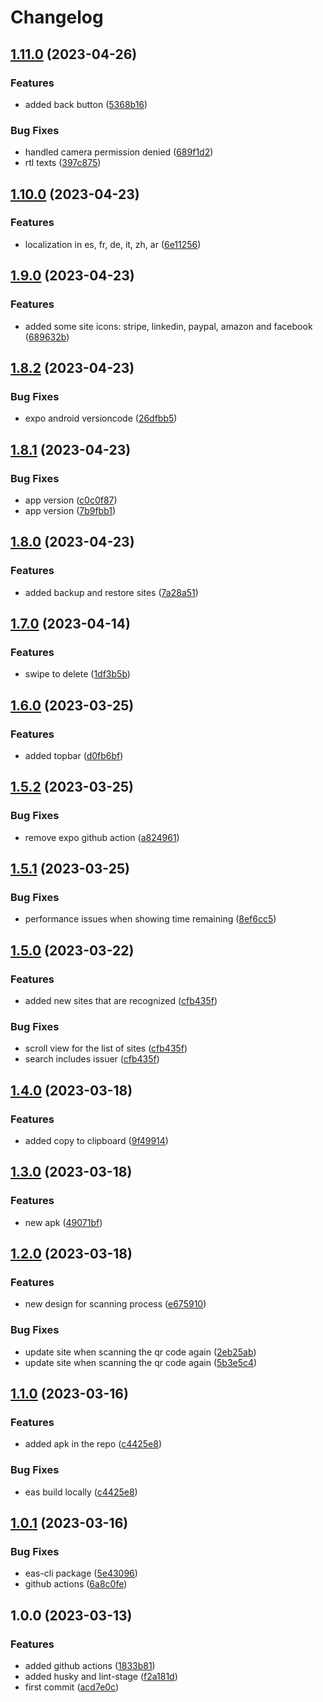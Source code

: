 # Changelog

## [1.11.0](https://github.com/displaynone/shield-authenticator/compare/v1.10.0...v1.11.0) (2023-04-26)


### Features

* added back button ([5368b16](https://github.com/displaynone/shield-authenticator/commit/5368b16da00782ec737a0ca972cccd73c7bece63))


### Bug Fixes

* handled camera permission denied ([689f1d2](https://github.com/displaynone/shield-authenticator/commit/689f1d237a661743dde7f0d65c85984862e5f703))
* rtl texts ([397c875](https://github.com/displaynone/shield-authenticator/commit/397c8755f32390931efe752c66ef278c18075d1d))

## [1.10.0](https://github.com/displaynone/shield-authenticator/compare/v1.9.0...v1.10.0) (2023-04-23)


### Features

* localization in es, fr, de, it, zh, ar ([6e11256](https://github.com/displaynone/shield-authenticator/commit/6e112569759712f786cd986042b5920fdbb4d352))

## [1.9.0](https://github.com/displaynone/shield-authenticator/compare/v1.8.2...v1.9.0) (2023-04-23)


### Features

* added some site icons: stripe, linkedin, paypal, amazon and facebook ([689632b](https://github.com/displaynone/shield-authenticator/commit/689632b5076e5dcefe8605ba8a38adc7cf1af798))

## [1.8.2](https://github.com/displaynone/shield-authenticator/compare/v1.8.1...v1.8.2) (2023-04-23)


### Bug Fixes

* expo android versioncode ([26dfbb5](https://github.com/displaynone/shield-authenticator/commit/26dfbb549e67207b01b7b5c1821ac09c4c7e575d))

## [1.8.1](https://github.com/displaynone/shield-authenticator/compare/v1.8.0...v1.8.1) (2023-04-23)


### Bug Fixes

* app version ([c0c0f87](https://github.com/displaynone/shield-authenticator/commit/c0c0f8798d314d62094d0cdec01b0d363de26f9e))
* app version ([7b9fbb1](https://github.com/displaynone/shield-authenticator/commit/7b9fbb157a25cbd2f2f0df684a0e7d5cfbbd3d48))

## [1.8.0](https://github.com/displaynone/shield-authenticator/compare/v1.7.0...v1.8.0) (2023-04-23)


### Features

* added backup and restore sites ([7a28a51](https://github.com/displaynone/shield-authenticator/commit/7a28a5171354e822ab0a49015840e31991629108))

## [1.7.0](https://github.com/displaynone/shield-authenticator/compare/v1.6.0...v1.7.0) (2023-04-14)


### Features

* swipe to delete ([1df3b5b](https://github.com/displaynone/shield-authenticator/commit/1df3b5b78f0cda84a4bd67c17dd7dffd50199e83))

## [1.6.0](https://github.com/displaynone/shield-authenticator/compare/v1.5.2...v1.6.0) (2023-03-25)


### Features

* added topbar ([d0fb6bf](https://github.com/displaynone/shield-authenticator/commit/d0fb6bf28f35bba27207e69c4e3ed58c20bff6e9))

## [1.5.2](https://github.com/displaynone/shield-authenticator/compare/v1.5.1...v1.5.2) (2023-03-25)


### Bug Fixes

* remove expo github action ([a824961](https://github.com/displaynone/shield-authenticator/commit/a82496137e4ab0dbd3e9092c75792df7a620f3e2))

## [1.5.1](https://github.com/displaynone/shield-authenticator/compare/v1.5.0...v1.5.1) (2023-03-25)


### Bug Fixes

* performance issues when showing time remaining ([8ef6cc5](https://github.com/displaynone/shield-authenticator/commit/8ef6cc5f44090e69e4e9a079433c0b255376d8b0))

## [1.5.0](https://github.com/displaynone/shield-authenticator/compare/v1.4.0...v1.5.0) (2023-03-22)


### Features

* added new sites that are recognized ([cfb435f](https://github.com/displaynone/shield-authenticator/commit/cfb435fe0ddd1bb0bedbebd085e02a812b2e42cf))


### Bug Fixes

* scroll view for the list of sites ([cfb435f](https://github.com/displaynone/shield-authenticator/commit/cfb435fe0ddd1bb0bedbebd085e02a812b2e42cf))
* search includes issuer ([cfb435f](https://github.com/displaynone/shield-authenticator/commit/cfb435fe0ddd1bb0bedbebd085e02a812b2e42cf))

## [1.4.0](https://github.com/displaynone/shield-authenticator/compare/v1.3.0...v1.4.0) (2023-03-18)


### Features

* added copy to clipboard ([9f49914](https://github.com/displaynone/shield-authenticator/commit/9f49914e240bc191a4bdd0bba78503d1cedf4bee))

## [1.3.0](https://github.com/displaynone/shield-authenticator/compare/v1.2.0...v1.3.0) (2023-03-18)


### Features

* new apk ([49071bf](https://github.com/displaynone/shield-authenticator/commit/49071bf8f28a7347986d2eb1ba00b1399d81bb2d))

## [1.2.0](https://github.com/displaynone/shield-authenticator/compare/v1.1.0...v1.2.0) (2023-03-18)


### Features

* new design for scanning process ([e675910](https://github.com/displaynone/shield-authenticator/commit/e67591055cb303126a0ad4fd8b0f1660e81128ec))


### Bug Fixes

* update site when scanning the qr code again ([2eb25ab](https://github.com/displaynone/shield-authenticator/commit/2eb25ab1bcbebd05ca58d42c5aceede5678f65b9))
* update site when scanning the qr code again ([5b3e5c4](https://github.com/displaynone/shield-authenticator/commit/5b3e5c44f0ac85707bc75eb9783492e47c49b454))

## [1.1.0](https://github.com/displaynone/shield-authenticator/compare/v1.0.1...v1.1.0) (2023-03-16)


### Features

* added apk in the repo ([c4425e8](https://github.com/displaynone/shield-authenticator/commit/c4425e8d5dd27d8ca2bbd1086b160a21fecaf0c6))


### Bug Fixes

* eas build locally ([c4425e8](https://github.com/displaynone/shield-authenticator/commit/c4425e8d5dd27d8ca2bbd1086b160a21fecaf0c6))

## [1.0.1](https://github.com/displaynone/shield-authenticator/compare/v1.0.0...v1.0.1) (2023-03-16)


### Bug Fixes

* eas-cli package ([5e43096](https://github.com/displaynone/shield-authenticator/commit/5e430961aae0aff64a1965814bb48eaa889e8529))
* github actions ([6a8c0fe](https://github.com/displaynone/shield-authenticator/commit/6a8c0fe128bb7329b33f15124c80423e5125791c))

## 1.0.0 (2023-03-13)


### Features

* added github actions ([1833b81](https://github.com/displaynone/shield-authenticator/commit/1833b81aa59a54fd2ca5f9b198f52e1de8493480))
* added husky and lint-stage ([f2a181d](https://github.com/displaynone/shield-authenticator/commit/f2a181ddfa4c99ef9a23eedc1315b05c6407bf30))
* first commit ([acd7e0c](https://github.com/displaynone/shield-authenticator/commit/acd7e0c79ec99569e933baea98122c00e546ba2c))
